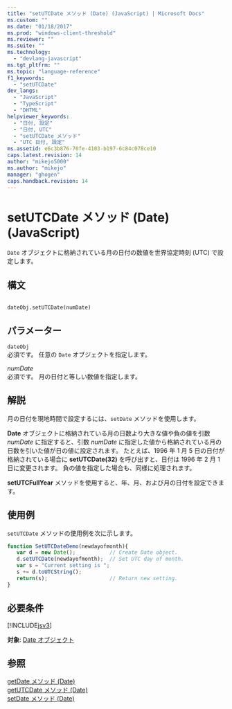 ```yaml
---
title: "setUTCDate メソッド (Date) (JavaScript) | Microsoft Docs"
ms.custom: ""
ms.date: "01/18/2017"
ms.prod: "windows-client-threshold"
ms.reviewer: ""
ms.suite: ""
ms.technology: 
  - "devlang-javascript"
ms.tgt_pltfrm: ""
ms.topic: "language-reference"
f1_keywords: 
  - "setUTCDate"
dev_langs: 
  - "JavaScript"
  - "TypeScript"
  - "DHTML"
helpviewer_keywords: 
  - "日付, 設定"
  - "日付, UTC"
  - "setUTCDate メソッド"
  - "UTC 日付, 設定"
ms.assetid: e6c3b876-70fe-4103-b197-6c84c078ce10
caps.latest.revision: 14
author: "mikejo5000"
ms.author: "mikejo"
manager: "ghogen"
caps.handback.revision: 14
---
```

# setUTCDate メソッド (Date) (JavaScript)
`Date` オブジェクトに格納されている月の日付の数値を世界協定時刻 \(UTC\) で設定します。  
  
## 構文  
  
```  
  
dateObj.setUTCDate(numDate)   
```  
  
## パラメーター  
 `dateObj`  
 必須です。  任意の `Date` オブジェクトを指定します。  
  
 *numDate*  
 必須です。  月の日付と等しい数値を指定します。  
  
## 解説  
 月の日付を現地時間で設定するには、`setDate` メソッドを使用します。  
  
 **Date**  オブジェクトに格納されている月の日数より大きな値や負の値を引数 *numDate* に指定すると、引数 *numDate* に指定した値から格納されている月の日数を引いた値が日の値に設定されます。  たとえば、1996 年 1 月 5 日の日付が格納されている場合に **setUTCDate\(32\)** を呼び出すと、日付は 1996 年 2 月 1 日に変更されます。  負の値を指定した場合も、同様に処理されます。  
  
 **setUTCFullYear** メソッドを使用すると、年、月、および月の日付を設定できます。  
  
## 使用例  
 `setUTCDate` メソッドの使用例を次に示します。  
  
```javascript  
function SetUTCDateDemo(newdayofmonth){  
   var d = new Date();           // Create Date object.  
   d.setUTCDate(newdayofmonth);  // Set UTC day of month.  
   var s = "Current setting is ";  
   s += d.toUTCString();   
   return(s);                    // Return new setting.  
}  
```  
  
## 必要条件  
 [!INCLUDE[jsv3](../../javascript/reference/includes/jsv3-md.md)]  
  
 **対象**: [Date オブジェクト](../../javascript/reference/date-object-javascript.md)  
  
## 参照  
 [getDate メソッド \(Date\)](../../javascript/reference/getdate-method-date-javascript.md)   
 [getUTCDate メソッド \(Date\)](../../javascript/reference/getutcdate-method-date-javascript.md)   
 [setDate メソッド \(Date\)](../../javascript/reference/setdate-method-date-javascript.md)
